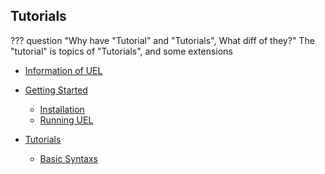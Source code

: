 ## Tutorials

??? question "Why have "Tutorial" and "Tutorials", What diff of they?"
    The "tutorial" is topics of "Tutorials", and some extensions

- [Information of UEL](./information.md)
    
- [Getting Started](./getting-started.md)
    - [Installation](./getting-started.md#installation)
    - [Running UEL](./getting-started.md#running)
- [Tutorials](./tutorials.md)
    - [Basic Syntaxs](./tutorials.md#basic-syntaxs)

